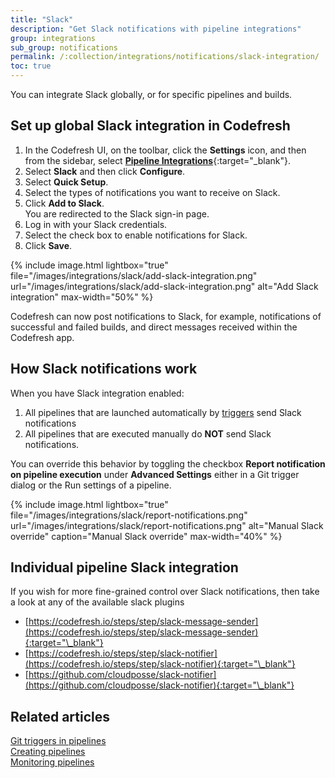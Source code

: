 ```yaml
---
title: "Slack"
description: "Get Slack notifications with pipeline integrations"
group: integrations
sub_group: notifications
permalink: /:collection/integrations/notifications/slack-integration/
toc: true
---
```


You can integrate Slack globally, or for specific pipelines and builds.

## Set up global Slack integration in Codefresh
<!--- what about webhooks?  -->
1. In the Codefresh UI, on the toolbar, click the **Settings** icon, and then from the sidebar, select [**Pipeline Integrations**](https://g.codefresh.io/account-admin/account-conf/integration){:target="\_blank"}. 
1. Select **Slack** and then click **Configure**.
1. Select **Quick Setup**.
1. Select the types of notifications you want to receive on Slack.
1. Click **Add to Slack**.<br> You are redirected to the Slack sign-in page.
1. Log in with your Slack credentials.
1. Select the check box to enable notifications for Slack.
1. Click **Save**.

{% include image.html 
lightbox="true" 
file="/images/integrations/slack/add-slack-integration.png" 
url="/images/integrations/slack/add-slack-integration.png" 
alt="Add Slack integration" 
max-width="50%" 
%}


Codefresh can now post notifications to Slack, for example, notifications of successful and failed builds, and direct messages received within the Codefresh app.

## How Slack notifications work

When you have Slack integration enabled:

1. All pipelines that are launched automatically by [triggers]({{site.baseurl}}/docs/pipelines/triggers/) send Slack notifications
1. All pipelines that are executed manually do **NOT** send Slack notifications.

You can override this behavior by toggling the checkbox **Report notification on pipeline execution** under **Advanced Settings**
either in a Git trigger dialog or the Run settings of a pipeline.

{% include image.html 
lightbox="true" 
file="/images/integrations/slack/report-notifications.png" 
url="/images/integrations/slack/report-notifications.png" 
alt="Manual Slack override" 
caption="Manual Slack override" 
max-width="40%" 
%}

## Individual pipeline Slack integration

If you wish for more fine-grained control over Slack notifications, then take a look at any of the available slack plugins

* [https://codefresh.io/steps/step/slack-message-sender](https://codefresh.io/steps/step/slack-message-sender){:target="\_blank"}
* [https://codefresh.io/steps/step/slack-notifier](https://codefresh.io/steps/step/slack-notifier){:target="\_blank"}
* [https://github.com/cloudposse/slack-notifier](https://github.com/cloudposse/slack-notifier){:target="\_blank"}


## Related articles
[Git triggers in pipelines]({{site.baseurl}}/docs/pipelines/triggers/git-triggers/)  
[Creating pipelines]({{site.baseurl}}/docs/pipelines/pipelines/)  
[Monitoring pipelines]({{site.baseurl}}/docs/pipelines/monitoring-pipelines/)  
